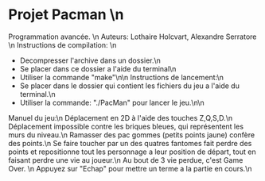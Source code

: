 # Projet Pacman \n
Programmation avancée. \n
Auteurs: Lothaire Holcvart, Alexandre Serratore \n
Instructions de compilation: \n
- Decompresser l'archive dans un dossier.\n
- Se placer dans ce dossier a l'aide du terminal\n
- Utiliser la commande "make"\n\n
Instructions de lancement:\n
- Se placer dans le dossier qui contient les fichiers du jeu a l'aide du terminal.\n
- Utiliser la commande: "./PacMan" pour lancer le jeu.\n\n

Manuel du jeu:\n
Déplacement en 2D à l'aide des touches Z,Q,S,D.\n
Déplacement impossible contre les briques bleues, qui représentent les murs du niveau.\n
Ramasser des pac gommes (petits points jaune) confère des points.\n
Se faire toucher par un des quatres fantomes fait perdre des points et repositionne tout les personnage a leur position de départ, tout en faisant perdre une vie au joueur.\n
Au bout de 3 vie perdue, c'est Game Over. \n
Appuyez sur "Echap" pour mettre un terme a la partie en cours.\n
